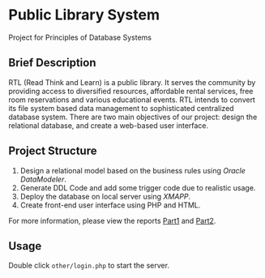 # **Public Library System**

Project for Principles of Database Systems

## Brief Description

RTL (Read Think and Learn) is a public library. It serves the community by providing access to diversified resources, affordable rental services, free room reservations and various educational events. RTL intends to convert its file system based data management to sophisticated centralized database system. There are two main objectives of our project: design the relational database, and create a web-based user interface.

## Project Structure

1. Design a relational model based on the business rules using *Oracle DataModeler*.
2. Generate DDL Code and add some trigger code due to realistic usage.
3. Deploy the database on local server using *XMAPP*.
4. Create front-end user interface using PHP and HTML.

For more information, please view the reports [Part1](Report_Part1.pdf) and [Part2](Report_Part2.pdf).

## Usage

Double click ```other/login.php``` to start the server.
